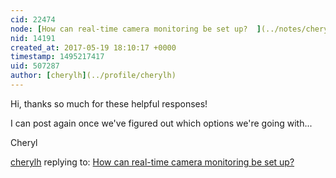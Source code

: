 ```yaml
---
cid: 22474
node: [How can real-time camera monitoring be set up?  ](../notes/cherylh/05-15-2017/how-can-real-time-camera-monitoring-be-set-up)
nid: 14191
created_at: 2017-05-19 18:10:17 +0000
timestamp: 1495217417
uid: 507287
author: [cherylh](../profile/cherylh)
---
```


Hi, thanks so much for these helpful responses! 

I can post again once we've figured out which options we're going with...

Cheryl

[cherylh](../profile/cherylh) replying to: [How can real-time camera monitoring be set up?  ](../notes/cherylh/05-15-2017/how-can-real-time-camera-monitoring-be-set-up)

